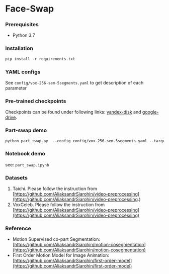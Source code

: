 # Face-Swap

### Prerequisites
- Python 3.7

### Installation
```markdown
pip install -r requirements.txt
```
### YAML configs
See `config/vox-256-sem-5segments.yaml` to get description of each parameter

### Pre-trained checkpoints
Checkpoints can be found under following links: [yandex-disk](https://yadi.sk/d/2hTyhEcqo_5ruA) and [google-drive](https://drive.google.com/drive/folders/1SsBifjoM_qO0iFzb8wLlsz_4qW2j8dZe).

### Part-swap demo
```markdown
python part_swap.py  --config config/vox-256-sem-5segments.yaml --target_video input/video/01.mp4 --result_video output/result.mp4 --source_image input/image/05.png --checkpoint checkpoint/vox-5segments.pth.tar --swap_index 0,1,2,3,4,5
```
### Notebook demo
see: `part_swap.ipynb`

### Datasets
1. Taichi. Please follow the instruction from
[https://github.com/AliaksandrSiarohin/video-preprocessing](https://github.com/AliaksandrSiarohin/video-preprocessing.)
2. VoxCeleb. Please follow the instruction from
[https://github.com/AliaksandrSiarohin/video-preprocessing](https://github.com/AliaksandrSiarohin/video-preprocessing)

### Reference
- Motion Supervised co-part Segmentation: [https://github.com/AliaksandrSiarohin/motion-cosegmentation](https://github.com/AliaksandrSiarohin/motion-cosegmentation)
- First Order Motion Model for Image Animation: [https://github.com/AliaksandrSiarohin/first-order-model](https://github.com/AliaksandrSiarohin/first-order-model)
